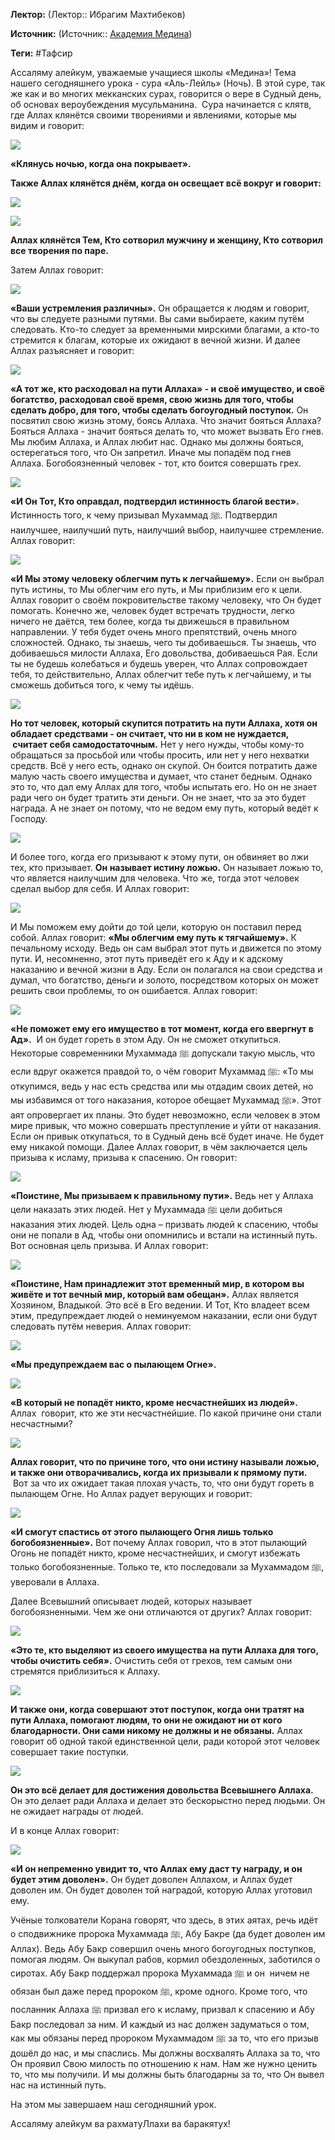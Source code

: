 **Лектор:** (Лектор:: Ибрагим Махтибеков)

**Источник:** (Источник:: [Академия Медина](https://web.medinaschool.org/school/))

**Теги:** #Тафсир

Ассаляму алейкум, уважаемые учащиеся школы «Медина»! Тема нашего сегодняшнего урока - сура «Аль-Лейль» (Ночь). В этой суре, так же как и во многих мекканских сурах, говорится о вере в Судный день, об основах вероубеждения мусульманина.  Сура начинается с клятв, где Аллах клянётся своими творениями и явлениями, которые мы видим и говорит:


![](https://medinaschool.org/files/images/2019/09/30d013ac1165f9e2188827e4d858f589.png)


**«Клянусь ночью, когда она покрывает».** 


**Также Аллах клянётся днём, когда он освещает всё вокруг и говорит:**


**![](https://medinaschool.org/files/images/2019/09/079d9b3f2d62ef5a98d37b128bfe5a3e.png)**


**![](https://medinaschool.org/files/images/2019/09/c9785a0d48abb861b15016bb95c0ea09.png)**


**Аллах клянётся Тем, Кто сотворил мужчину и женщину, Кто сотворил все творения по паре.**


Затем Аллах говорит:


![](https://medinaschool.org/files/images/2019/09/6ad0237a4532b0ff3b1d6dbb64f4de40.png)


**«Ваши устремления различны».** Он обращается к людям и говорит, что вы следуете разными путями. Вы сами выбираете, каким путём следовать. Кто-то следует за временными мирскими благами, а кто-то стремится к благам, которые их ожидают в вечной жизни. И далее Аллах разъясняет и говорит:


![](https://medinaschool.org/files/images/2019/09/37f7419fc0bb1b91ec439b73d03e0480.png)


**«А тот же, кто расходовал на пути Аллаха» - и своё имущество, и своё богатство, расходовал своё время, свою жизнь для того, чтобы сделать добро, для того, чтобы сделать богоугодный поступок.** Он посвятил свою жизнь этому, боясь Аллаха. Что значит бояться Аллаха? Бояться Аллаха - значит бояться делать то, что может вызвать Его гнев. Мы любим Аллаха, и Аллах любит нас. Однако мы должны бояться, остерегаться того, что Он запретил. Иначе мы попадём под гнев Аллаха. Богобоязненный человек - тот, кто боится совершать грех.


![](https://medinaschool.org/files/images/2019/09/d20dbb225179697f39ca24aa3849c02a.png)


**«И Он Тот, Кто оправдал, подтвердил истинность благой вести».** Истинность того, к чему призывал Мухаммад ﷺ. Подтвердил наилучшее, наилучший путь, наилучший выбор, наилучшее стремление. Аллах говорит:


![](https://medinaschool.org/files/images/2019/09/52b45f4a314a77a4f31256de9bfa52e7.png)


**«И Мы этому человеку облегчим путь к легчайшему».** Если он выбрал путь истины, то Мы облегчим его путь, и Мы приблизим его к цели. Аллах говорит о своём покровительстве такому человеку, что Он будет помогать. Конечно же, человек будет встречать трудности, легко ничего не даётся, тем более, когда ты движешься в правильном направлении. У тебя будет очень много препятствий, очень много сложностей. Однако, ты знаешь, чего ты добиваешься. Ты знаешь, что добиваешься милости Аллаха, Его довольства, добиваешься Рая. Если ты не будешь колебаться и будешь уверен, что Аллах сопровождает тебя, то действительно, Аллах облегчит тебе путь к легчайшему, и ты сможешь добиться того, к чему ты идёшь.


![](https://medinaschool.org/files/images/2019/09/69b911bba51cc7401d0004eaa7bb6fea.png)


**Но тот человек, который скупится потратить на пути Аллаха, хотя он обладает средствами - он считает, что ни в ком не нуждается,  считает себя самодостаточным.** Нет у него нужды, чтобы кому-то обращаться за просьбой или чтобы просить, или нет у него нехватки средств. Всё у него есть, однако он скупой. Он боится потратить даже малую часть своего имущества и думает, что станет бедным. Однако это то, что дал ему Аллах для того, чтобы испытать его. Но он не знает ради чего он будет тратить эти деньги. Он не знает, что за это будет награда. А не знает он потому, что не ведом ему путь, который ведёт к Господу.


![](https://medinaschool.org/files/images/2019/09/d226e19a38cb0265b6db58eb019d4c57.png)


И более того, когда его призывают к этому пути, он обвиняет во лжи тех, кто призывает. **Он называет истину ложью.** Он называет ложью то, что является наилучшим для человека. Что же, тогда этот человек сделал выбор для себя. И Аллах говорит:


![](https://medinaschool.org/files/images/2019/09/eb89802e2ecd286741dbc56ef17c54f3.png)


И Мы поможем ему дойти до той цели, которую он поставил перед собой. Аллах говорит: **«Мы облегчим ему путь к тягчайшему».** К печальному исходу. Ведь он сам выбрал этот путь и движется по этому пути. И, несомненно, этот путь приведёт его к Аду и к адскому наказанию и вечной жизни в Аду. Если он полагался на свои средства и думал, что богатство, деньги и золото, посредством которых он может решить свои проблемы, то он ошибается. Аллах говорит:


![](https://medinaschool.org/files/images/2019/09/7c3d5537afa961a6ee5b65e9f39e74ec.png)


**«Не поможет ему его имущество в тот момент, когда его ввергнут в Ад».**  И он будет гореть в этом Аду. Он не сможет откупиться. Некоторые современники Мухаммада ﷺ допускали такую мысль, что если вдруг окажется правдой то, о чём говорит Мухаммад ﷺ: «То мы откупимся, ведь у нас есть средства или мы отдадим своих детей, но мы избавимся от того наказания, которое обещает Мухаммад ﷺ». Этот аят опровергает их планы. Это будет невозможно, если человек в этом мире привык, что можно совершать преступление и уйти от наказания. Если он привык откупаться, то в Судный день всё будет иначе. Не будет ему никакой помощи. Далее Аллах говорит, в чём заключается цель призыва к исламу, призыва к спасению. Он говорит:


![](https://medinaschool.org/files/images/2019/09/3d12f22ba936c3ad555fcb0ae0b97d8b.png)


**«Поистине, Мы призываем к правильному пути».** Ведь нет у Аллаха цели наказать этих людей. Нет у Мухаммада ﷺ цели добиться наказания этих людей. Цель одна – призвать людей к спасению, чтобы они не попали в Ад, чтобы они опомнились и встали на истинный путь. Вот основная цель призыва. И Аллах говорит:


![](https://medinaschool.org/files/images/2019/09/f43c2e1d25e9f37ca7eccec8ef3e4e37.png)


**«Поистине, Нам принадлежит этот временный мир, в котором вы живёте и тот вечный мир, который вам обещан».** Аллах является Хозяином, Владыкой. Это всё в Его ведении. И Тот, Кто владеет всем этим, предупреждает людей о неминуемом наказании, если они будут следовать путём неверия. Аллах говорит:


![](https://medinaschool.org/files/images/2019/09/d1b7e727131f139ff2e6c086f3ee12a7.png)


**«Мы предупреждаем вас о пылающем Огне».**


**![](https://medinaschool.org/files/images/2019/09/56c41e5fcf00681ed20fd83608f2a508.png)**


**«В который не попадёт никто, кроме несчастнейших из людей».** Аллах  говорит, кто же эти несчастнейшие. По какой причине они стали несчастными?


![](https://medinaschool.org/files/images/2019/09/cae351e7eb7d4d6cb3f502f777dc6c69.png)


**Аллах говорит, что по причине того, что они истину называли ложью, и также они отворачивались, когда их призывали к прямому пути.**  Вот за что их ожидает такая плохая участь, то, что они будут гореть в пылающем Огне. Но Аллах радует верующих и говорит:


![](https://medinaschool.org/files/images/2019/09/138548b6c62e4c3dbd7d3dfa3d901166.png)


**«И смогут спастись от этого пылающего Огня лишь только богобоязненные».** Вот почему Аллах говорил, что в этот пылающий Огонь не попадёт никто, кроме несчастнейших, и смогут избежать только богобоязненные. Только те, кто последовали за Мухаммадом ﷺ, уверовали в Аллаха.


Далее Всевышний описывает людей, которых называет богобоязненными. Чем же они отличаются от других? Аллах говорит:


![](https://medinaschool.org/files/images/2019/09/c79d33c395a81716ee2a9b97fc5069f5.png)


**«Это те, кто выделяют из своего имущества на пути Аллаха для того, чтобы очистить себя».** Очистить себя от грехов, тем самым они стремятся приблизиться к Аллаху.


![](https://medinaschool.org/files/images/2019/09/839c97da00245d013a04f9080d1b9f24.png)


**И также они, когда совершают этот поступок, когда они тратят на пути Аллаха, помогают людям, то они не ожидают ни от кого благодарности. Они сами никому не должны и не обязаны.** Аллах говорит об одной такой единственной цели, ради которой этот человек совершает такие поступки.


![](https://medinaschool.org/files/images/2019/09/8c1a72e6caf0e665af24e805189c3d3a.png)


**Он это всё делает для достижения довольства Всевышнего Аллаха.** Он это делает ради Аллаха и делает это бескорыстно перед людьми. Он не ожидает награды от людей.


И в конце Аллах говорит:


![](https://medinaschool.org/files/images/2019/09/a7553a7b9a7d4b5c8afc0565f77b2dac.png)


**«И он непременно увидит то, что Аллах ему даст ту награду, и он будет этим доволен».** Он будет доволен Аллахом, и Аллах будет доволен им. Он будет доволен той наградой, которую Аллах уготовил ему.


Учёные толкователи Корана говорят, что здесь, в этих аятах, речь идёт о сподвижнике пророка Мухаммада ﷺ, Абу Бакре (да будет доволен им Аллах). Ведь Абу Бакр совершил очень много богоугодных поступков, помогая людям. Он выкупал рабов, кормил обездоленных, заботился о сиротах. Абу Бакр поддержал пророка Мухаммада ﷺ и он  ничем не обязан был даже перед пророком ﷺ, кроме одного. Кроме того, что посланник Аллаха ﷺ призвал его к исламу, призвал к спасению и Абу Бакр последовал за ним. И каждый из нас должен задуматься о том, как мы обязаны перед пророком Мухаммадом ﷺ за то, что его призыв дошёл до нас, и мы спаслись. Мы должны восхвалять Аллаха за то, что Он проявил Свою милость по отношению к нам. Нам же нужно ценить то, что мы получили. И мы должны быть благодарны за то, что Он вывел нас на истинный путь.


На этом мы завершаем наш сегодняшний урок.


Ассаляму алейкум ва рахматуЛлахи ва баракятух!

